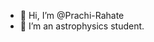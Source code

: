 - 👋 Hi, I’m @Prachi-Rahate
- 👀 I’m an astrophysics student.

<!---
Prachi-Rahate/Prachi-Rahate is a ✨ special ✨ repository because its `README.md` (this file) appears on your GitHub profile.
You can click the Preview link to take a look at your changes.
--->
